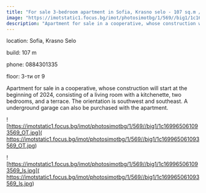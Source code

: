 ```yaml
---
title: "For sale 3-bedroom apartment in Sofia, Krasno selo - 107 sq.m / 172000 EUR :: imot.bg Ad."
image: "https://imotstatic1.focus.bg/imot/photosimotbg/1/569//big1/1c169965061093569_cD.jpg"
description: "Apartment for sale in a cooperative, whose construction will start at the beginning of 2024, consisting of a living room with a kitchenette, two bedrooms, and a terrace. The orientation is southwest and southeast. A underground garage can also be purchased with the apartment."
---
```


location: Sofia, Krasno Selo

build: 107 m

phone: 0884301335

floor: 3-ти от 9

Apartment for sale in a cooperative, whose construction will start at the beginning of 2024, consisting of a living room with a kitchenette, two bedrooms, and a terrace. The orientation is southwest and southeast. A underground garage can also be purchased with the apartment.


![https://imotstatic1.focus.bg/imot/photosimotbg/1/569//big1/1c169965061093569_OT.jpg]( https://imotstatic1.focus.bg/imot/photosimotbg/1/569//big1/1c169965061093569_OT.jpg)


![https://imotstatic1.focus.bg/imot/photosimotbg/1/569//big1/1c169965061093569_ls.jpg]( https://imotstatic1.focus.bg/imot/photosimotbg/1/569//big1/1c169965061093569_ls.jpg)


